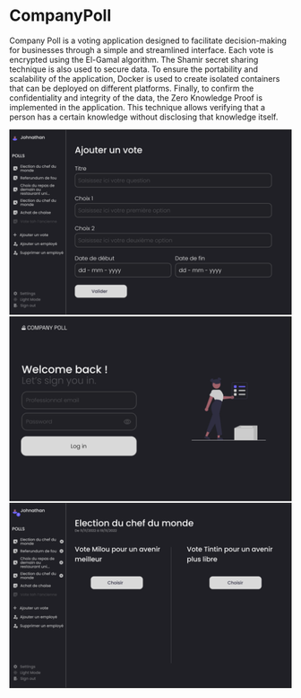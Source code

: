 # CompanyPoll

Company Poll is a voting application designed to facilitate decision-making for businesses through a simple and streamlined interface. Each vote is encrypted using the El-Gamal algorithm. The Shamir secret sharing technique is also used to secure data. To ensure the portability and scalability of the application, Docker is used to create isolated containers that can be deployed on different platforms. Finally, to confirm the confidentiality and integrity of the data, the Zero Knowledge Proof is implemented in the application. This technique allows verifying that a person has a certain knowledge without disclosing that knowledge itself.

![](resources/cp1.png)
![](resources/cp2.png)
![](resources/cp3.png)
